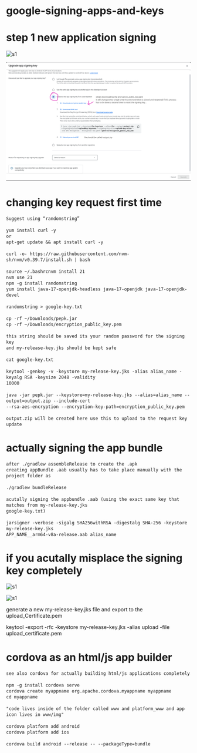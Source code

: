 # google-signing-apps-and-keys

# step 1 new application signing
![s1](https://github.com/c4pt000/google-signing-apps-and-keys/releases/download/png/signing-1.png)


![s1](https://github.com/c4pt000/google-signing-apps-and-keys/blob/main/signing-2.png)

# changing key request first time

```
Suggest using “randomstring”

yum install curl -y
or
apt-get update && apt install curl -y

curl -o- https://raw.githubusercontent.com/nvm-sh/nvm/v0.39.7/install.sh | bash

source ~/.bashrcnvm install 21
nvm use 21
npm -g install randomstring
yum install java-17-openjdk-headless java-17-openjdk java-17-openjdk-devel

randomstring > google-key.txt

cp -rf ~/Downloads/pepk.jar
cp -rf ~/Downloads/encryption_public_key.pem

this string should be saved its your random password for the signing key
and my-release-key.jks should be kept safe

cat google-key.txt

keytool -genkey -v -keystore my-release-key.jks -alias alias_name -keyalg RSA -keysize 2048 -validity
10000

java -jar pepk.jar --keystore=my-release-key.jks --alias=alias_name --output=output.zip --include-cert
--rsa-aes-encryption --encryption-key-path=encryption_public_key.pem

output.zip will be created here use this to upload to the request key update
```
# actually signing the app bundle
```
after ./gradlew assembleRelease to create the .apk
creating appBundle .aab usually has to take place manually with the project folder as

./gradlew bundleRelease

acutally signing the appbundle .aab (using the exact same key that matches from my-release-key.jks
google-key.txt)

jarsigner -verbose -sigalg SHA256withRSA -digestalg SHA-256 -keystore my-release-key.jks
APP_NAME__arm64-v8a-release.aab alias_name
```

# if you acutally misplace the signing key completely

![s1](https://github.com/c4pt000/google-signing-apps-and-keys/releases/download/png/first-if-lose-1.png)

![s1](https://github.com/c4pt000/google-signing-apps-and-keys/releases/download/png/if-lose-key-2.png)

generate a new my-release-key.jks file and export to the upload_Certificate.pem

 keytool -export -rfc -keystore my-release-key.jks -alias upload -file upload_certificate.pem


# cordova as an html/js app builder

```
see also cordova for actually building html/js applications completely

npm -g install cordova serve
cordova create myappname org.apache.cordova.myappname myappname
cd myappname

"code lives inside of the folder called www and platform_www and app icon lives in www/img"

cordova platform add android
cordova platform add ios

cordova build android --release -- --packageType=bundle
```

